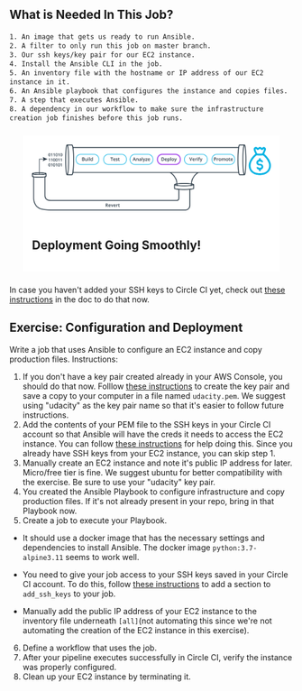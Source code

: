 ## What is Needed In This Job?

    1. An image that gets us ready to run Ansible.
    2. A filter to only run this job on master branch.
    3. Our ssh keys/key pair for our EC2 instance.
    4. Install the Ansible CLI in the job.
    5. An inventory file with the hostname or IP address of our EC2 instance in it.
    6. An Ansible playbook that configures the instance and copies files.
    7. A step that executes Ansible.
    8. A dependency in our workflow to make sure the infrastructure creation job finishes before this job runs.

<div style="padding: 16px; margin: 24px;background-color: white;">
    <img src="./roles/configure_instance/files/cicid-wfw.png" />
    <br><br>
    <h2>Deployment Going Smoothly!</h2>
</div>


In case you haven't added your SSH keys to Circle CI yet, check out [these instructions](https://circleci.com/docs/2.0/add-ssh-key) in the doc to do that now.


## Exercise: Configuration and Deployment

Write a job that uses Ansible to configure an EC2 instance and copy production files.
Instructions:

1.    If you don't have a key pair created already in your AWS Console, you should do that now. Folllow [these instructions](https://docs.aws.amazon.com/AWSEC2/latest/UserGuide/ec2-key-pairs.html#having-ec2-create-your-key-pair) to create the key pair and save a copy to your computer in a file named `udacity.pem`. We suggest using "udacity" as the key pair name so that it's easier to follow future instructions.
2.    Add the contents of your PEM file to the SSH keys in your Circle CI account so that Ansible will have the creds it needs to access the EC2 instance. You can follow [these instructions](https://circleci.com/docs/2.0/add-ssh-key/) for help doing this. Since you already have SSH keys from your EC2 instance, you can skip step 1.
3.    Manually create an EC2 instance and note it's public IP address for later. Micro/free tier is fine. We suggest ubuntu for better compatibility with the exercise. Be sure to use your "udacity" key pair.
4.    You created the Ansible Playbook to configure infrastructure and copy production files. If it's not already present in your repo, bring in that Playbook now.
5.    Create a job to execute your Playbook.
    
* It should use a docker image that has the necessary settings and dependencies to install Ansible. The docker image `python:3.7-alpine3.11` seems to work well.

* You need to give your job access to your SSH keys saved in your Circle CI account. To do this, follow [these instructions](https://circleci.com/docs/2.0/add-ssh-key/#adding-ssh-keys-to-a-job) to add a section to `add_ssh_keys` to your job.
* Manually add the public IP address of your EC2 instance to the inventory file underneath `[all]`(not automating this since we're not automating the creation of the EC2 instance in this exercise).

6. Define a workflow that uses the job.
7. After your pipeline executes successfully in Circle CI, verify the instance was properly configured.
8. Clean up your EC2 instance by terminating it.


